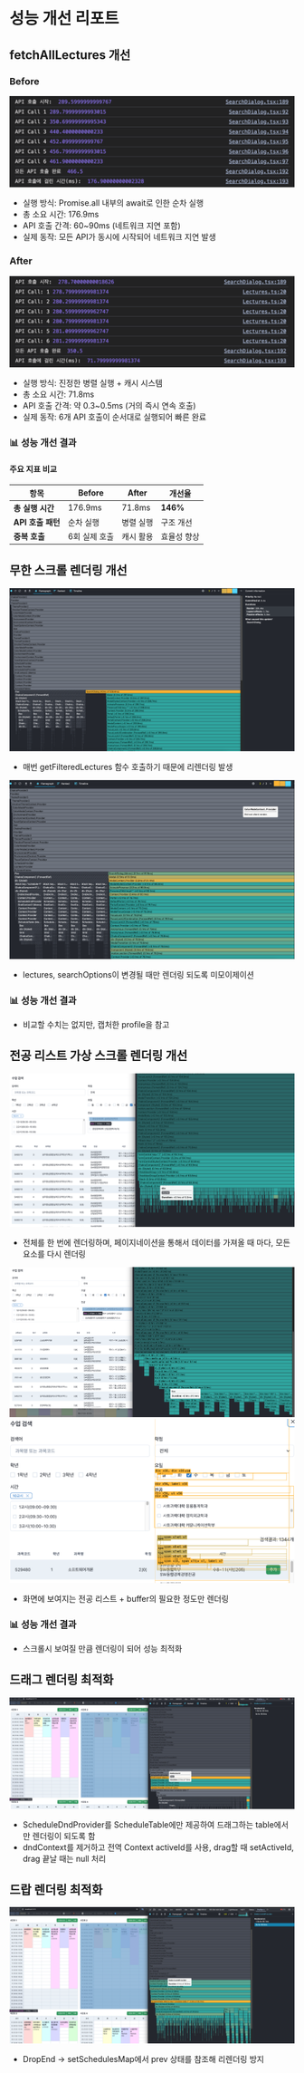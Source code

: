 # 성능 개선 리포트

## fetchAllLectures 개선

### Before

![lectures_before](./images/fetchAllLectures_before.png)

- 실행 방식: Promise.all 내부의 await로 인한 순차 실행
- 총 소요 시간: 176.9ms
- API 호출 간격: 60~90ms (네트워크 지연 포함)
- 실제 동작: 모든 API가 동시에 시작되어 네트워크 지연 발생

### After

![lectures_after](./images/fetchAllLectures_after.png)

- 실행 방식: 진정한 병렬 실행 + 캐시 시스템
- 총 소요 시간: 71.8ms
- API 호출 간격: 약 0.3~0.5ms (거의 즉시 연속 호출)
- 실제 동작: 6개 API 호출이 순서대로 실행되어 빠른 완료

### 📊 성능 개선 결과

#### 주요 지표 비교

| 항목              | Before        | After     | 개선율      |
| ----------------- | ------------- | --------- | ----------- |
| **총 실행 시간**  | 176.9ms       | 71.8ms    | **146%**    |
| **API 호출 패턴** | 순차 실행     | 병렬 실행 | 구조 개선   |
| **중복 호출**     | 6회 실제 호출 | 캐시 활용 | 효율성 향상 |

## 무한 스크롤 렌더링 개선

![scroll_before](./images/scroll_before.png)

- 매번 getFilteredLectures 함수 호출하기 때문에 리렌더링 발생

![scroll_after](./images/scroll_after.png)

- lectures, searchOptions이 변경될 때만 렌더링 되도록 미모이제이션

### 📊 성능 개선 결과

- 비교할 수치는 없지만, 캡처한 profile을 참고

## 전공 리스트 가상 스크롤 렌더링 개선

![major_before_profile](./images/major_before_profile.png)

- 전체를 한 번에 렌더링하며, 페이지네이션을 통해서 데이터를 가져올 때 마다, 모든 요소를 다시 렌더링

![major_after_profile](./images/major_after_profile.png)
![major_after](./images/major_after.png)

- 화면에 보여지는 전공 리스트 + buffer의 필요한 정도만 렌더링

### 📊 성능 개선 결과

- 스크롤시 보여질 만큼 렌더링이 되어 성능 최적화

## 드래그 렌더링 최적화

![drag_after](./images/drag_after.png)

- ScheduleDndProvider를 ScheduleTable에만 제공하여 드래그하는 table에서만 렌더링이 되도록 함
- dndContext를 제거하고 전역 Context activeId를 사용, drag할 때 setActiveId, drag 끝날 때는 null 처리

## 드랍 렌더링 최적화

![drop_after](./images/drop_after.png)

- DropEnd -> setSchedulesMap에서 prev 상태를 참조해 리렌더링 방지
